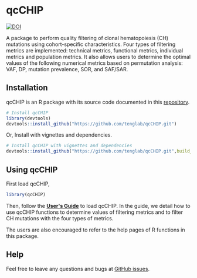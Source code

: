 # qcCHIP

[![DOI](https://zenodo.org/badge/DOI/10.5281/zenodo.17037970.svg)](https://doi.org/10.5281/zenodo.17037970)

A package to perform quality filtering of clonal hematopoiesis (CH) mutations using cohort-specific characteristics. Four types of filtering metrics are implemented: technical metrics, functional metrics, individual metrics and population metrics. It also allows users to determine the optimal values of the following numerical metrics based on permutation analysis: VAF, DP, mutation prevalence, SOR, and SAF/SAR. 

## Installation

qcCHIP is an R package with its source code documented in this [repository](https://github.com/tenglab/qcCHIP.git).


```R
# Install qcCHIP
library(devtools)
devtools::install_github("https://github.com/tenglab/qcCHIP.git")
```

Or, Install with vignettes and dependencies.

```R
# Install qcCHIP with vignettes and dependencies
devtools::install_github("https://github.com/tenglab/qcCHIP.git",build_vignettes = TRUE)
```

## Using qcCHIP
First load qcCHIP,
```R
library(qcCHIP)
```
Then, follow the [**User's Guide**](https://github.com/tenglab/qcCHIP/blob/main/vignettes/qcCHIP.pdf)
to load qcCHIP. In the guide, we detail how to use qcCHIP functions to determine values of filtering metrics and to filter CH
mutations with the four types of metrics.

The users are also encouraged to refer to the help pages of R functions in this package. 

## Help
Feel free to leave any questions and bugs at [GitHub issues](https://github.com/tenglab/qcCHIP/issues).
